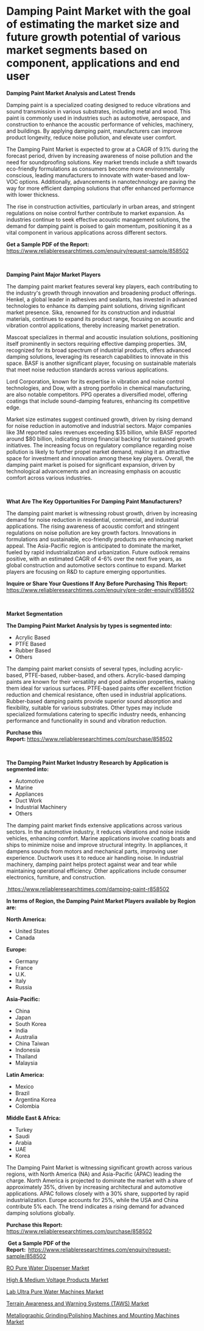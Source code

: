 <p><h1>Damping Paint Market with the goal of estimating the market size and future growth potential of various market segments based on component, applications and end user</h1></p><p><strong>Damping Paint Market Analysis and Latest Trends</strong></p>
<p><p>Damping paint is a specialized coating designed to reduce vibrations and sound transmission in various substrates, including metal and wood. This paint is commonly used in industries such as automotive, aerospace, and construction to enhance the acoustic performance of vehicles, machinery, and buildings. By applying damping paint, manufacturers can improve product longevity, reduce noise pollution, and elevate user comfort.</p><p>The Damping Paint Market is expected to grow at a CAGR of 9.1% during the forecast period, driven by increasing awareness of noise pollution and the need for soundproofing solutions. Key market trends include a shift towards eco-friendly formulations as consumers become more environmentally conscious, leading manufacturers to innovate with water-based and low-VOC options. Additionally, advancements in nanotechnology are paving the way for more efficient damping solutions that offer enhanced performance with lower thickness.</p><p>The rise in construction activities, particularly in urban areas, and stringent regulations on noise control further contribute to market expansion. As industries continue to seek effective acoustic management solutions, the demand for damping paint is poised to gain momentum, positioning it as a vital component in various applications across different sectors.</p></p>
<p><strong>Get a Sample PDF of the Report:&nbsp;</strong> <a href="https://www.reliableresearchtimes.com/enquiry/request-sample/858502?utm_campaign=3522&utm_medium=2&utm_source=Github&utm_content=ia&utm_term=31032025&utm_id=damping-paint">https://www.reliableresearchtimes.com/enquiry/request-sample/858502</a></p>
<p>&nbsp;</p>
<p><strong>Damping Paint Major Market Players</strong></p>
<p><p>The damping paint market features several key players, each contributing to the industry's growth through innovation and broadening product offerings. Henkel, a global leader in adhesives and sealants, has invested in advanced technologies to enhance its damping paint solutions, driving significant market presence. Sika, renowned for its construction and industrial materials, continues to expand its product range, focusing on acoustic and vibration control applications, thereby increasing market penetration.</p><p>Mascoat specializes in thermal and acoustic insulation solutions, positioning itself prominently in sectors requiring effective damping properties. 3M, recognized for its broad spectrum of industrial products, offers advanced damping solutions, leveraging its research capabilities to innovate in this space. BASF is another significant player, focusing on sustainable materials that meet noise reduction standards across various applications.</p><p>Lord Corporation, known for its expertise in vibration and noise control technologies, and Dow, with a strong portfolio in chemical manufacturing, are also notable competitors. PPG operates a diversified model, offering coatings that include sound-damping features, enhancing its competitive edge.</p><p>Market size estimates suggest continued growth, driven by rising demand for noise reduction in automotive and industrial sectors. Major companies like 3M reported sales revenues exceeding $35 billion, while BASF reported around $80 billion, indicating strong financial backing for sustained growth initiatives. The increasing focus on regulatory compliance regarding noise pollution is likely to further propel market demand, making it an attractive space for investment and innovation among these key players. Overall, the damping paint market is poised for significant expansion, driven by technological advancements and an increasing emphasis on acoustic comfort across various industries.</p></p>
<p>&nbsp;</p>
<p><strong>What Are The Key Opportunities For Damping Paint Manufacturers?</strong></p>
<p><p>The damping paint market is witnessing robust growth, driven by increasing demand for noise reduction in residential, commercial, and industrial applications. The rising awareness of acoustic comfort and stringent regulations on noise pollution are key growth factors. Innovations in formulations and sustainable, eco-friendly products are enhancing market appeal. The Asia-Pacific region is anticipated to dominate the market, fueled by rapid industrialization and urbanization. Future outlook remains positive, with an estimated CAGR of 4-6% over the next five years, as global construction and automotive sectors continue to expand. Market players are focusing on R&D to capture emerging opportunities.</p></p>
<p><strong>Inquire or Share Your Questions If Any Before Purchasing This Report:</strong> <a href="https://www.reliableresearchtimes.com/enquiry/pre-order-enquiry/858502?utm_campaign=3522&utm_medium=2&utm_source=Github&utm_content=ia&utm_term=31032025&utm_id=damping-paint">https://www.reliableresearchtimes.com/enquiry/pre-order-enquiry/858502</a></p>
<p>&nbsp;</p>
<p><strong>Market Segmentation</strong></p>
<p><strong>The Damping Paint Market Analysis by types is segmented into:</strong></p>
<p><ul><li>Acrylic Based</li><li>PTFE Based</li><li>Rubber Based</li><li>Others</li></ul></p>
<p><p>The damping paint market consists of several types, including acrylic-based, PTFE-based, rubber-based, and others. Acrylic-based damping paints are known for their versatility and good adhesion properties, making them ideal for various surfaces. PTFE-based paints offer excellent friction reduction and chemical resistance, often used in industrial applications. Rubber-based damping paints provide superior sound absorption and flexibility, suitable for various substrates. Other types may include specialized formulations catering to specific industry needs, enhancing performance and functionality in sound and vibration reduction.</p></p>
<p><strong>Purchase this Report:&nbsp;</strong><a href="https://www.reliableresearchtimes.com/purchase/858502?utm_campaign=3522&utm_medium=2&utm_source=Github&utm_content=ia&utm_term=31032025&utm_id=damping-paint">https://www.reliableresearchtimes.com/purchase/858502</a></p>
<p>&nbsp;</p>
<p><strong>The Damping Paint Market Industry Research by Application is segmented into:</strong></p>
<p><ul><li>Automotive</li><li>Marine</li><li>Appliances</li><li>Duct Work</li><li>Industrial Machinery</li><li>Others</li></ul></p>
<p><p>The damping paint market finds extensive applications across various sectors. In the automotive industry, it reduces vibrations and noise inside vehicles, enhancing comfort. Marine applications involve coating boats and ships to minimize noise and improve structural integrity. In appliances, it dampens sounds from motors and mechanical parts, improving user experience. Ductwork uses it to reduce air handling noise. In industrial machinery, damping paint helps protect against wear and tear while maintaining operational efficiency. Other applications include consumer electronics, furniture, and construction.</p></p>
<p><a href="https://www.reliableresearchtimes.com/damping-paint-r858502?utm_campaign=3522&utm_medium=2&utm_source=Github&utm_content=ia&utm_term=31032025&utm_id=damping-paint">&nbsp;https://www.reliableresearchtimes.com/damping-paint-r858502</a></p>
<p><strong>In terms of Region, the Damping Paint Market Players available by Region are:</strong></p>
<p>
    <p> <strong> North America: </strong>
        <ul>
            <li>United States</li>
            <li>Canada</li>
        </ul>
        </p> 
    <p> <strong> Europe: </strong>
        <ul>
            <li>Germany</li>
            <li>France</li>
            <li>U.K.</li>
            <li>Italy</li>
            <li>Russia</li>
        </ul>
        </p> 
    <p> <strong> Asia-Pacific: </strong>
        <ul>
            <li>China</li>
            <li>Japan</li>
            <li>South Korea</li>
            <li>India</li>
            <li>Australia</li>
            <li>China Taiwan</li>
            <li>Indonesia</li>
            <li>Thailand</li>
            <li>Malaysia</li>
        </ul>
        </p> 
    <p> <strong> Latin America: </strong>
        <ul>
            <li>Mexico</li>
            <li>Brazil</li>
            <li>Argentina Korea</li>
            <li>Colombia</li>
        </ul>
        </p> 
    <p> <strong> Middle East & Africa: </strong>
        <ul>
            <li>Turkey</li>
            <li>Saudi</li>
            <li>Arabia</li>
            <li>UAE</li>
            <li>Korea</li>
        </ul>
    </p>
    </p>
<p><p>The Damping Paint Market is witnessing significant growth across various regions, with North America (NA) and Asia-Pacific (APAC) leading the charge. North America is projected to dominate the market with a share of approximately 35%, driven by increasing architectural and automotive applications. APAC follows closely with a 30% share, supported by rapid industrialization. Europe accounts for 25%, while the USA and China contribute 5% each. The trend indicates a rising demand for advanced damping solutions globally.</p></p>
<p><strong>Purchase this Report: </strong><a href="https://www.reliableresearchtimes.com/purchase/858502?utm_campaign=3522&utm_medium=2&utm_source=Github&utm_content=ia&utm_term=31032025&utm_id=damping-paint">https://www.reliableresearchtimes.com/purchase/858502</a></p>
<p>&nbsp;<strong>Get a Sample PDF of the Report:&nbsp;&nbsp;</strong><a href="https://www.reliableresearchtimes.com/enquiry/request-sample/858502?utm_campaign=3522&utm_medium=2&utm_source=Github&utm_content=ia&utm_term=31032025&utm_id=damping-paint">https://www.reliableresearchtimes.com/enquiry/request-sample/858502</a></p>
<p><strong></strong></p>
<p><p><a href="https://www.linkedin.com/pulse/global-ro-pure-water-dispenser-market-forecast-2025--yjb2e?utm_campaign=3522&utm_medium=2&utm_source=Github&utm_content=ia&utm_term=31032025&utm_id=damping-paint">RO Pure Water Dispenser Market</a></p><p><a href="https://www.linkedin.com/pulse/global-perspective-high-medium-voltage-products-market-aforecastcagr-bby5e?utm_campaign=3522&utm_medium=2&utm_source=Github&utm_content=ia&utm_term=31032025&utm_id=damping-paint">High & Medium Voltage Products Market</a></p><p><a href="https://www.linkedin.com/pulse/lab-ultra-pure-water-machines-market-growth-projections-khrle?utm_campaign=3522&utm_medium=2&utm_source=Github&utm_content=ia&utm_term=31032025&utm_id=damping-paint">Lab Ultra Pure Water Machines Market</a></p><p><a href="https://www.linkedin.com/pulse/comprehensive-analysis-terrain-awareness-warning-systems-yc1be?utm_campaign=3522&utm_medium=2&utm_source=Github&utm_content=ia&utm_term=31032025&utm_id=damping-paint">Terrain Awareness and Warning Systems (TAWS) Market</a></p><p><a href="https://www.linkedin.com/pulse/metallographic-grindingpolishing-machines-mounting-market-cawde?utm_campaign=3522&utm_medium=2&utm_source=Github&utm_content=ia&utm_term=31032025&utm_id=damping-paint">Metallographic Grinding/Polishing Machines and Mounting Machines Market</a></p></p>